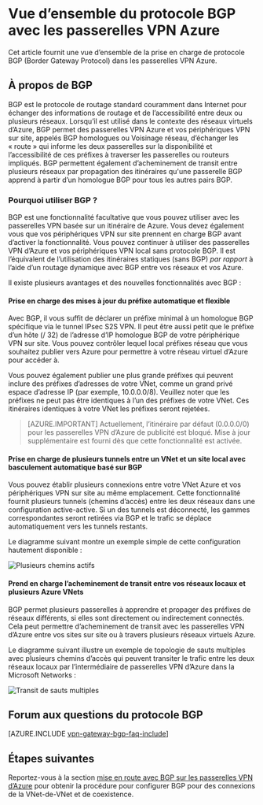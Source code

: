 <properties
   pageTitle="Vue d’ensemble du protocole BGP avec les passerelles VPN Azure | Microsoft Azure"
   description="Cet article fournit une vue d’ensemble du protocole BGP avec des passerelles VPN Azure."
   services="vpn-gateway"
   documentationCenter="na"
   authors="yushwang"
   manager="rossort"
   editor=""
   tags=""/>

<tags
   ms.service="vpn-gateway"
   ms.devlang="na"
   ms.topic="article"
   ms.tgt_pltfrm="na"
   ms.workload="infrastructure-services"
   ms.date="06/16/2016"
   ms.author="yushwang"/>

# <a name="overview-of-bgp-with-azure-vpn-gateways"></a>Vue d’ensemble du protocole BGP avec les passerelles VPN Azure

Cet article fournit une vue d’ensemble de la prise en charge de protocole BGP (Border Gateway Protocol) dans les passerelles VPN Azure.

## <a name="about-bgp"></a>À propos de BGP

BGP est le protocole de routage standard couramment dans Internet pour échanger des informations de routage et de l’accessibilité entre deux ou plusieurs réseaux. Lorsqu’il est utilisé dans le contexte des réseaux virtuels d’Azure, BGP permet des passerelles VPN Azure et vos périphériques VPN sur site, appelés BGP homologues ou Voisinage réseau, d’échanger les « route » qui informe les deux passerelles sur la disponibilité et l’accessibilité de ces préfixes à traverser les passerelles ou routeurs impliqués. BGP permettent également d’acheminement de transit entre plusieurs réseaux par propagation des itinéraires qu'une passerelle BGP apprend à partir d’un homologue BGP pour tous les autres pairs BGP.
 
### <a name="why-use-bgp"></a>Pourquoi utiliser BGP ?

BGP est une fonctionnalité facultative que vous pouvez utiliser avec les passerelles VPN basée sur un itinéraire de Azure. Vous devez également vous que vos périphériques VPN sur site prennent en charge BGP avant d’activer la fonctionnalité. Vous pouvez continuer à utiliser des passerelles VPN d’Azure et vos périphériques VPN local sans protocole BGP. Il est l’équivalent de l’utilisation des itinéraires statiques (sans BGP) *par rapport* à l’aide d’un routage dynamique avec BGP entre vos réseaux et vos Azure.

Il existe plusieurs avantages et des nouvelles fonctionnalités avec BGP :

#### <a name="support-automatic-and-flexible-prefix-updates"></a>Prise en charge des mises à jour du préfixe automatique et flexible

Avec BGP, il vous suffit de déclarer un préfixe minimal à un homologue BGP spécifique via le tunnel IPsec S2S VPN. Il peut être aussi petit que le préfixe d’un hôte (/ 32) de l’adresse d’IP homologue BGP de votre périphérique VPN sur site. Vous pouvez contrôler lequel local préfixes réseau que vous souhaitez publier vers Azure pour permettre à votre réseau virtuel d’Azure pour accéder à.
    
Vous pouvez également publier une plus grande préfixes qui peuvent inclure des préfixes d’adresses de votre VNet, comme un grand privé espace d’adresse IP (par exemple, 10.0.0.0/8). Veuillez noter que les préfixes ne peut pas être identiques à l’un des préfixes de votre VNet. Ces itinéraires identiques à votre VNet les préfixes seront rejetées.

>[AZURE.IMPORTANT] Actuellement, l’itinéraire par défaut (0.0.0.0/0) pour les passerelles VPN d’Azure de publicité est bloqué. Mise à jour supplémentaire est fourni dès que cette fonctionnalité est activée.

#### <a name="support-multiple-tunnels-between-a-vnet-and-an-on-premises-site-with-automatic-failover-based-on-bgp"></a>Prise en charge de plusieurs tunnels entre un VNet et un site local avec basculement automatique basé sur BGP

Vous pouvez établir plusieurs connexions entre votre VNet Azure et vos périphériques VPN sur site au même emplacement. Cette fonctionnalité fournit plusieurs tunnels (chemins d’accès) entre les deux réseaux dans une configuration active-active. Si un des tunnels est déconnecté, les gammes correspondantes seront retirées via BGP et le trafic se déplace automatiquement vers les tunnels restants.
    
Le diagramme suivant montre un exemple simple de cette configuration hautement disponible :
    
![Plusieurs chemins actifs](./media/vpn-gateway-bgp-overview/multiple-active-tunnels.png)

#### <a name="support-transit-routing-between-your-on-premises-networks-and-multiple-azure-vnets"></a>Prend en charge l’acheminement de transit entre vos réseaux locaux et plusieurs Azure VNets

BGP permet plusieurs passerelles à apprendre et propager des préfixes de réseaux différents, si elles sont directement ou indirectement connectés. Cela peut permettre d’acheminement de transit avec les passerelles VPN d’Azure entre vos sites sur site ou à travers plusieurs réseaux virtuels Azure.
    
Le diagramme suivant illustre un exemple de topologie de sauts multiples avec plusieurs chemins d’accès qui peuvent transiter le trafic entre les deux réseaux locaux par l’intermédiaire de passerelles VPN d’Azure dans la Microsoft Networks :

![Transit de sauts multiples](./media/vpn-gateway-bgp-overview/full-mesh-transit.png)

## <a name="bgp-faqs"></a>Forum aux questions du protocole BGP


[AZURE.INCLUDE [vpn-gateway-bgp-faq-include](../../includes/vpn-gateway-bpg-faq-include.md)] 




## <a name="next-steps"></a>Étapes suivantes

Reportez-vous à la section [mise en route avec BGP sur les passerelles VPN d’Azure](./vpn-gateway-bgp-resource-manager-ps.md) pour obtenir la procédure pour configurer BGP pour des connexions de la VNet-de-VNet et de coexistence.

